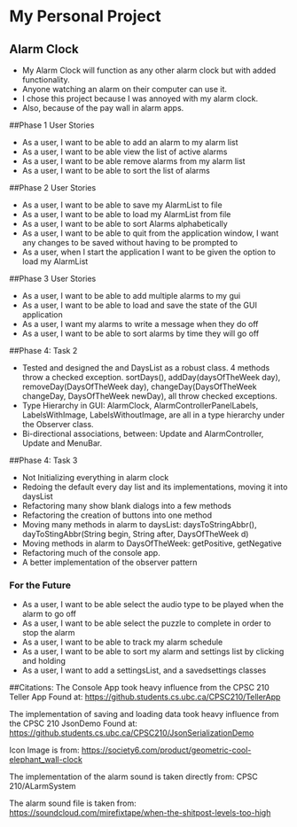 # My Personal Project

## Alarm Clock

- My Alarm Clock will function as any other alarm clock but with added functionality.
- Anyone watching an alarm on their computer can use it.
- I chose this project because I was annoyed with my alarm clock.
- Also, because of the pay wall in alarm apps.

##Phase 1 User Stories
- As a user, I want to be able to add an alarm to my alarm list
- As a user, I want to be able view the list of active alarms
- As a user, I want to be able remove alarms from my alarm list
- As a user, I want to be able to sort the list of alarms

##Phase 2 User Stories
- As a user, I want to be able to save my AlarmList  to file
- As a user, I want to be able to load my AlarmList from file
- As a user, I want to be able to sort Alarms alphabetically
- As a user, I want to be able to quit from the application window, I want any changes to be saved without having to be prompted to
- As a user, when I start the application I want to be given the option to load my AlarmList

##Phase 3 User Stories
- As a user, I want to be able to add multiple alarms to my gui
- As a user, I want to be able to load and save the state of the GUI application
- As a user, I want my alarms to write a message when they do off
- As a user, I want to be able to sort alarms by time they will go off

##Phase 4: Task 2
- Tested and designed the and DaysList as a robust class. 4 methods throw a checked exception. sortDays(), addDay(daysOfTheWeek day), removeDay(DaysOfTheWeek day), changeDay(DaysOfTheWeek changeDay, DaysOfTheWeek newDay), all throw checked exceptions.
- Type Hierarchy in GUI: AlarmClock, AlarmControllerPanelLabels, LabelsWithImage, LabelsWithoutImage, are all in a type hierarchy under the Observer class.
- Bi-directional associations, between: Update and AlarmController, Update and MenuBar.

##Phase 4: Task 3
- Not Initializing everything in alarm clock
- Redoing the default every day list and its implementations, moving it into daysList
- Refactoring many show blank dialogs into a few methods
- Refactoring the creation of buttons into one method
- Moving many methods in alarm to daysList: daysToStringAbbr(), dayToStingAbbr(String begin, String after, DaysOfTheWeek d)
- Moving methods in alarm to DaysOfTheWeek: getPositive, getNegative
- Refactoring much of the console app.
- A better implementation of the observer pattern
  
### For the Future
- As a user, I want to be able select the audio type to be played when the alarm to go off
- As a user, I want to be able select the puzzle to complete in order to stop the alarm
- As a user, I want to be able to track my alarm schedule
- As a user, I want to be able to sort my alarm and settings list by clicking and holding
- As a user, I want to add a settingsList, and a savedsettings classes

##Citations:
The Console App took heavy influence from the CPSC 210 Teller App
Found at: https://github.students.cs.ubc.ca/CPSC210/TellerApp

The implementation of saving and loading data took heavy influence from the CPSC 210 JsonDemo
Found at: https://github.students.cs.ubc.ca/CPSC210/JsonSerializationDemo

Icon Image is from:
https://society6.com/product/geometric-cool-elephant_wall-clock

The implementation of the alarm sound is taken directly from:
CPSC 210/ALarmSystem

The alarm sound file is taken from:
https://soundcloud.com/mirefixtape/when-the-shitpost-levels-too-high

